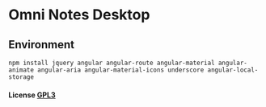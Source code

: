 # Omni Notes Desktop


## Environment

```npm install jquery angular angular-route angular-material angular-animate angular-aria angular-material-icons underscore angular-local-storage```

#### License [GPL3](LICENSE.md)
